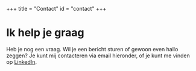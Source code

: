 +++
title = "Contact"
id = "contact"
+++

# Ik help je graag

Heb je nog een vraag. Wil je een bericht sturen of gewoon even hallo zeggen?
Je kunt mij contacteren via email hieronder, of je kunt me vinden op <a href="https://www.linkedin.com/in/bert-goens/">LinkedIn</a>.

